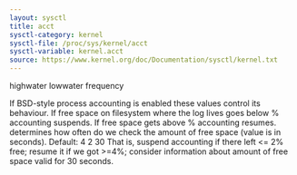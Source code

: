 ```yaml
---
layout: sysctl
title: acct
sysctl-category: kernel
sysctl-file: /proc/sys/kernel/acct
sysctl-variable: kernel.acct
source: https://www.kernel.org/doc/Documentation/sysctl/kernel.txt
---
```


highwater lowwater frequency

If BSD-style process accounting is enabled these values control
its behaviour. If free space on filesystem where the log lives
goes below <lowwater>% accounting suspends. If free space gets
above <highwater>% accounting resumes. <Frequency> determines
how often do we check the amount of free space (value is in
seconds). Default:
4 2 30
That is, suspend accounting if there left <= 2% free; resume it
if we got >=4%; consider information about amount of free space
valid for 30 seconds.

